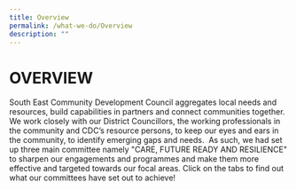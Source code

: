 ```yaml
---
title: Overview
permalink: /what-we-do/Overview
description: ""
---
```

OVERVIEW
======


South East Community Development Council aggregates local needs and resources, build capabilities in partners and connect communities together. We work closely with our District Councillors, the working professionals in the community and CDC’s resource persons, to keep our eyes and ears in the community, to identify emerging gaps and needs.  As such, we had set up three main committee namely "CARE, FUTURE READY AND RESILIENCE" to sharpen our engagements and programmes and make them more effective and targeted towards our focal areas. Click on the tabs to find out what our committees have set out to achieve!